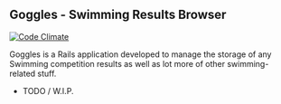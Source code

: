 ## Goggles - Swimming Results Browser

[![Code Climate](https://codeclimate.com/github/steveoro/goggles.png)](https://codeclimate.com/github/steveoro/goggles)

Goggles is a Rails application developed to manage the storage
of any Swimming competition results as well as lot more of other swimming-related stuff.

- TODO / W.I.P.
